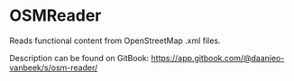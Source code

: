 # OSMReader
Reads functional content from OpenStreetMap .xml files. 

Description can be found on GitBook: https://app.gitbook.com/@daanieo-vanbeek/s/osm-reader/
